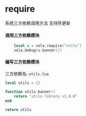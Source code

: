 # require
系统三方依赖调用方法 支持热更新


#### 调用三方依赖模块
```lua
    local v = vela.require("utils")
    vela.Debug(v.banner())
```


#### 编写三方依赖模块
三方依赖名: `utils.lua`   

```lua
local utils = {}

function utils.banner()
    return "utils library v1.0.0"
end

return utils

```
